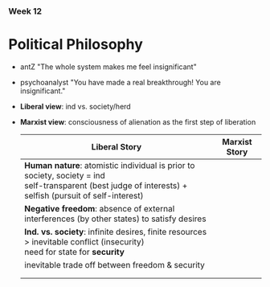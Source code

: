 ### Week 12

# Political Philosophy

- antZ "The whole system makes me feel insignificant"

- psychoanalyst "You have made a real breakthrough! You are insignificant."

- **Liberal view**: ind vs. society/herd

- **Marxist view**: consciousness of alienation as the first step of liberation

  | Liberal Story                                                | Marxist Story |
  | ------------------------------------------------------------ | ------------- |
  | **Human nature**: atomistic individual is prior to society, society = ind<br />self-transparent (best judge of interests) + selfish (pursuit of self-interest) |               |
  | **Negative freedom**: absence of external interferences (by other states) to satisfy desires |               |
  | **Ind. vs. society**: infinite desires, finite resources > inevitable conflict (insecurity)<br />need for state for **security** |               |
  | inevitable trade off between freedom & security              |               |
  |                                                              |               |
  |                                                              |               |
